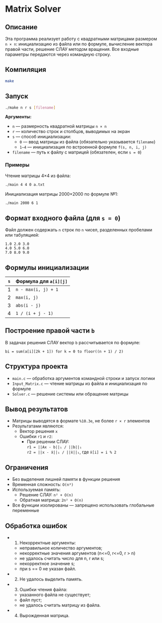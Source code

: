 # Matrix Solver

## Описание

Эта программа реализует работу с квадратными матрицами размером `n × n`: инициализацию из файла или по формуле, вычисление вектора правой части, решение СЛАУ методом вращения. Все входные параметры передаются через командную строку.

## Компиляция

```bash
make
```

## Запуск

```bash
./make n r s [filename]
```

**Аргументы:**

- `n` — размерность квадратной матрицы `n × n`
- `r` — количество строк и столбцов, выводимых на экран
- `s` — способ инициализации:
  - `0` — ввод матрицы из файла (обязательно указывается `filename`)
  - `1–4` — инициализация по встроенной формуле `f(s, n, i, j)`
- `filename` — путь к файлу с матрицей (обязателен, если `s = 0`)

### Примеры

Чтение матрицы 4×4 из файла:

```bash
./main 4 4 0 a.txt
```

Инициализация матрицы 2000×2000 по формуле №1:

```bash
./main 2000 6 1
```

## Формат входного файла (для `s = 0`)

Файл должен содержать `n` строк по `n` чисел, разделенных пробелами или табуляцией:

```
1.0 2.0 3.0
4.0 5.0 6.0
7.0 8.0 9.0
```

## Формулы инициализации

| `s` | Формула для `a[i][j]`                                |
|-----|------------------------------------------------------|
| 1   | `n - max(i, j) + 1`                                  |
| 2   | `max(i, j)`                                          |
| 3   | `abs(i - j)`                                         |
| 4   | `1 / (i + j - 1)`                                    |

## Построение правой части `b`

В задачах решения СЛАУ вектор `b` рассчитывается по формуле:

```
bi = sum(a[i][2k + 1]) for k = 0 to floor((n + 1) / 2)
```

## Структура проекта

- `main.c` — обработка аргументов командной строки и запуск логики
- `Input_Matrix.c` — чтение матрицы из файла и инициализация по формуле
- `Solver.c` — решение системы или обращение матрицы

## Вывод результатов

- Матрицы выводятся в формате `%10.3e`, не более `r × r` элементов
- Результатами являются:
  - Вектор решения `x`
  - Ошибки `r1` и `r2`:
    - При решении СЛАУ:  
      `r1 = ||Ax - b||₁ / ||b||₁`  
      `r2 = ||x - x̄||₁ / ||x̄||₁`, где `x̄[i] = i % 2`

## Ограничения

- Без выделения лишней памяти в функции решения
- Временная сложность: `O(n³)`
- Используемая память:
  - Решение СЛАУ: `n² + O(n)`
  - Обратная матрица: `2n² + O(n)`
- Все функции изолированы — запрещено использовать глобальные переменные

## Обработка ошибок

- 1. Некорректные аргументы:
    - неправильное количество аргументов;
    - некорректные значения аргументов (n<=0, r<=0, r > n)
    - не удалось считать число для n, r или s;
    - некорректное значение s;
    - при s == 0 не указан файл.
- 2. Не удалось выделить память.

- 3. Ошибки чтения файла:
    - указанного файла не существует;
    - файл пуст;
    - не удалось считать матрицу из файла.
- 4. Вырожденная матрица.
